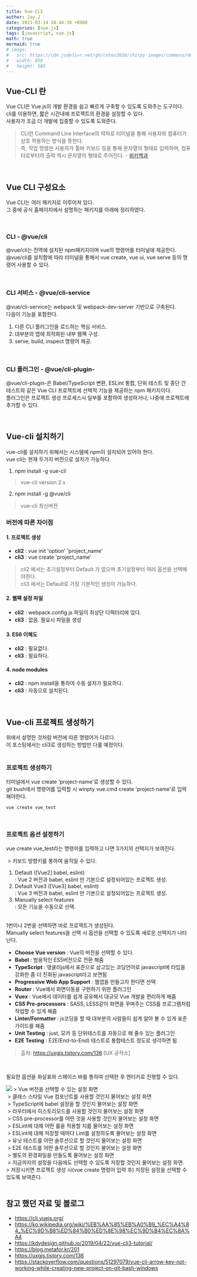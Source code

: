 ```yaml
---
title: Vue-CLI
author: Jay.J
date: 2021-03-14 18:44:39 +0900
categories: [vue.js]
tags: [javascript, vue.js]
math: true
mermaid: true
# image:
#   src: https://cdn.jsdelivr.net/gh/cotes2020/chirpy-images/commons/devices-mockup.png
#   width: 850
#   height: 585
---
```

<!-- <img src="/assets/img/vue/webkitflow.png" alt=""> -->
## Vue-CLI 란

Vue CLI은 Vue.js의 개발 환경을 쉽고 빠르게 구축할 수 있도록 도와주는 도구이다.<br>
cli를 이용하면, 짧은 시간내에 프로젝트의 환경을 설정할 수 있다.<br>
사용자가 조금 더 개발에 집중할 수 있도록 도와준다.
> CLI란 Command Line Interface의 약자로 터미널을 통해 사용자와 컴퓨터가 상호 작용하는 방식을 뜻한다.<br>
> 즉, 작업 명령은 사용자가 툴바 키보드 등을 통해 문자열의 형태로 입력하며, 컴퓨터로부터의 출력 역시 문자열의 형태로 주어진다. - <a href="https://ko.wikipedia.org/wiki/%EB%AA%85%EB%A0%B9_%EC%A4%84_%EC%9D%B8%ED%84%B0%ED%8E%98%EC%9D%B4%EC%8A%A4">위키백과</a>

<br>

## Vue CLI 구성요소

Vue CLI는 여러 패키지로 이루어져 있다.<br>
그 중에 공식 홈페이지에서 설명하는 패키지를 아래에 정리하였다.

<br>

### CLI - @vue/cli
@vue/cli는 전역에 설치된 npm패키지이며 vue의 명령어를 터미널에 제공한다.<br>
@vue/cli를 설치함에 따라 터미널을 통해서 vue create, vue ui, vue serve 등의 명령어 사용할 수 있다.

<br>

### CLI 서비스 - @vue/cli-service
@vue/cli-service는 webpack 및 webpack-dev-server 기반으로 구축된다.<br>
다음이 기능을 포함한다.

1. 다른 CLI 플러그인을 로드하는 핵심 서비스.
2. 대부분의 앱에 최적화된 내부 웹팩 구성.
3. serve, build, inspect 명령어 제공.

<br>

### CLI 플러그인 - @vue/cli-plugin-
@vue/cli-plugin-은 Babel/TypeScript 변환, ESLint 통합, 단위 테스트 및 종단 간 테스트와 같은 Vue CLI 프로젝트에 선택적 기능을 제공하는 npm 패키지이다.<br>
플러그인은 프로젝트 생성 프로세스시 일부를 포함하여 생성하거나, 나중에 프로젝트에 추가할 수 있다.

<br>

## Vue-cli 설치하기
vue-cli를 설치하기 위해서는 시스템에 npm이 설치되어 있어야 한다.<br>
vue cli는 현재 두가지 버전으로 설치가 가능하다.

1. npm install -g vue-cli
> vue-cli version 2.x

2. npm install -g @vue/cli
> vue-cli 최신버전

### 버전에 따른 차이점

#### 1. 프로젝트 생성
- <b>cli2</b> : vue init 'option' 'project_name'<br>
- <b>cli3</b> : vue create 'project_name'

> cli2 에서는 초기설정부터 Default 가 없으며 초기설정부터 여러 옵션을 선택해야한다.<br>
> cli3 에서는 Default로 가장 기본적인 생성이 가능하다.

#### 2. 웹팩 설정 파일
- <b>cli2</b> : webpack.config.js 파일이 최상단 디렉터리에 있다.<br>
- <b>cli3</b> : 없음. 필요시 파일을 생성

#### 3. ES6 이해도
- <b>cli2</b> : 필요없다.<br>
- <b>cli3</b> : 필요하다.

#### 4. node modules
- <b>cli2</b> : npm install을 통하여 수동 설치가 필요하다.<br>
- <b>cli3</b> : 자동으로 설치된다.

<br>

## Vue-cli 프로젝트 생성하기

위에서 설명한 것처럼 버전에 따른 명령어가 다르다.<br>
이 포스팅에서는 cli3로 생성하는 방법만 다룰 예정이다.<br>
<br>

### 프로젝트 생성하기

터미널에서 vue create 'project-name'로 생성할 수 있다.<br>
git bush에서 명령어를 입력할 시 winpty vue.cmd create 'project-name'로 입력해야한다.

```
vue create vue_test
```

<br>

### 프로젝트 옵션 설정하기

vue create vue_test라는 명령어를 입력하고 나면 3가지의 선택지가 보여진다.

<img src="/assets/img/vue/vuecli_create_1.jpg" alt="" style="border-radius: 5px;left: 0;transform: none;">
> 키보드 방향키를 통하여 움직일 수 있다.

1. Default ([Vue2] babel, eslint)<br>
: Vue 2 버전과 babel, eslint 만 기본으로 설정되어있는 프로젝트 생성.
2. Default Vue3 ([Vue3] babel, eslint)<br>
: Vue 3 버전과 babel, eslint 만 기본으로 설정되어있는 프로젝트 생성.
3. Manually select features<br>
: 모든 기능을 수동으로 선택.

<br>
1번이나 2번을 선택하면 바로 프로젝트가 생성된다.<br>
Manually select features을 선택 시 옵션을 선택할 수 있도록 새로운 선택지가 나타난다.

<img src="/assets/img/vue/vuecli_create_2.jpg" alt="" style="border-radius: 5px;left: 0;transform: none;">

- <b>Choose Vue version</b> : Vue의 버전을 선택할 수 있다.
- <b>Babel</b> : 범용적인 ES5버전으로 전환 해줌
- <b>TypeScript</b> : 앵귤러js에서 표준으로 삼고있는 코딩언어로 javascript에 타입을 강화한 좀 더 진화된 javascript라고 보면됨
- <b>Progressive Web App Support</b> : 웹앱을 만들고자 한다면 선택
- <b>Router</b> : Vue에서 화면이동을 구현하기 위한 플러그인
- <b>Vuex</b> : Vue에서 데이터를 쉽게 공유해서 대규모 Vue 개발을 편리하게 해줌
- <b>CSS Pre-processors</b> : SASS, LESS같이 화면을 꾸며주는 CSS를 프로그램처럼 작업할 수 있게 해줌
- <b>Linter/Formatter</b> : js코딩을 할 때 대부분의 사람들이 쉽게 알아 볼 수 있게 표준 가이드를 해줌
- <b>Unit Testing</b> : just, 모카 등 단위테스트를 자동으로 해 줄수 있는 플러그인
- <b>E2E Testing</b> : E2E(End-to-End) 테스트로 통합테스트 정도로 생각하면 됨

> 출처: <a href="https://uxgjs.tistory.com/136">https://uxgjs.tistory.com/136 [UX 공작소]</a>

<br>

필요한 옵션을 화살표와 스페이스 바를 통하여 선택한 후 엔터키로 진행할 수 있다.

<img src="/assets/img/vue/vuecli_create_3.left: 0;transform: none;">
> Vue 버전을 선택할 수 있는 설정 화면

<br>
<img src="/assets/img/vue/vuecli_create_4.jpg" alt="" style="border-radius: 5px;left: 0;transform: none;">
> 클래스 스타일 Vue 컴포넌트를 사용할 것인지 물어보는 설정 화면

<br>
<img src="/assets/img/vue/vuecli_create_5.jpg" alt="" style="border-radius: 5px;left: 0;transform: none;">
> TypeScript에 babel 설정을 할 것인지 물어보는 설정 화면

<br>
<img src="/assets/img/vue/vuecli_create_6.jpg" alt="" style="border-radius: 5px;left: 0;transform: none;">
> 라우터에서 히스토리모드를 사용할 것인지 물어보는 설정 화면

<br>
<img src="/assets/img/vue/vuecli_create_7.jpg" alt="" style="border-radius: 5px;left: 0;transform: none;">
> CSS pre-processor를 어떤 것을 사용할 것인지 물어보는 설정 화면

<br>
<img src="/assets/img/vue/vuecli_create_8.jpg" alt="" style="border-radius: 5px;left: 0;transform: none;">
> ESLint에 대해 어떤 룰을 적용할 지를 물어보는 설정 화면

<br>
<img src="/assets/img/vue/vuecli_create_9.jpg" alt="" style="border-radius: 5px;left: 0;transform: none;">
> ESLint에 대해 저장할 때마다 Lint를 설정하도록 물어보는 설정 화면

<br>
<img src="/assets/img/vue/vuecli_create_10.jpg" alt="" style="border-radius: 5px;left: 0;transform: none;">
> 유닛 테스트를 어떤 솔루션으로 할 것인지 물어보는 설정 화면

<br>
<img src="/assets/img/vue/vuecli_create_11.jpg" alt="" style="border-radius: 5px;left: 0;transform: none;">
> E2E 테스트를 어떤 솔루션으로 할 것인지 물어보는 설정 화면

<br>
<img src="/assets/img/vue/vuecli_create_12.jpg" alt="" style="border-radius: 5px;left: 0;transform: none;">
> 별도의 환경화일을 만들도록 물어보는 설정 화면

<br>
<img src="/assets/img/vue/vuecli_create_13.jpg" alt="" style="border-radius: 5px;left: 0;transform: none;">
> 지금까지의 설정을 다음에도 선택할 수 있도록 저장할 것인지 물어보는 설정 화면.<br>
> 저장시키면 프로젝트 생성 시(vue create 명령어 입력 후) 저장된 설정을 선택할 수 있도록 보여준다.


<br>
<br>


## 참고 했던 자료 및 블로그
- <a href="https://cli.vuejs.org/">https://cli.vuejs.org/</a>
- <a href="https://ko.wikipedia.org/wiki/%EB%AA%85%EB%A0%B9_%EC%A4%84_%EC%9D%B8%ED%84%B0%ED%8E%98%EC%9D%B4%EC%8A%A4">https://ko.wikipedia.org/wiki/%EB%AA%85%EB%A0%B9_%EC%A4%84_%EC%9D%B8%ED%84%B0%ED%8E%98%EC%9D%B4%EC%8A%A4</a>
- <a href="https://kdydesign.github.io/2019/04/22/vue-cli3-tutorial/">https://kdydesign.github.io/2019/04/22/vue-cli3-tutorial/</a>
- <a href="https://blog.metafor.kr/201">https://blog.metafor.kr/201</a>
- <a href="https://uxgjs.tistory.com/136">https://uxgjs.tistory.com/136</a>
- <a href="https://stackoverflow.com/questions/51297079/vue-cli-arrow-key-not-working-while-creating-new-project-on-git-bash-windows">https://stackoverflow.com/questions/51297079/vue-cli-arrow-key-not-working-while-creating-new-project-on-git-bash-windows</a>
